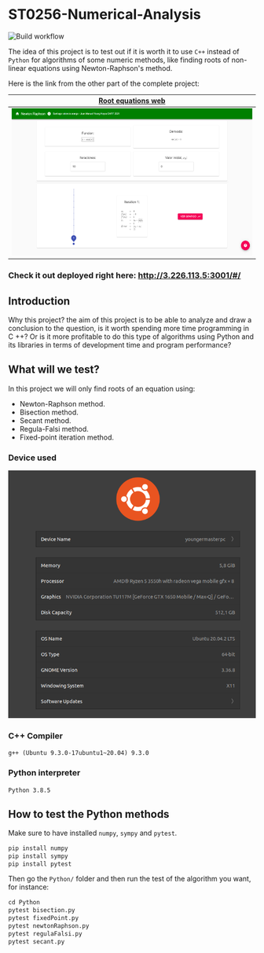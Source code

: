 # ST0256-Numerical-Analysis

![Build workflow](https://github.com/Youngermaster/ST0256-Numerical-Analysis/actions/workflows/python-app.yml/badge.svg)


The idea of this project is to test out if it is worth it to use `C++` instead of `Python` for
algorithms of some numeric methods, like finding roots of non-linear equations using
Newton-Raphson's method.

Here is the link from the other part of the complete project:

| [Root equations web](https://github.com/svalenciaaq/RaicesDeEcuacionesWeb) |
| ------------- |
| <img src="GitHubAssets/WebProject.png" height="300"> |

### Check it out deployed right here: http://3.226.113.5:3001/#/
## Introduction

Why this project? the aim of this project is to be able to analyze and draw a conclusion to the 
question, is it worth spending more time programming in C ++? Or is it more profitable to do this 
type of algorithms using Python and its libraries in terms of development time and program performance?

## What will we test?

In this project we will only find roots of an equation using:

- Newton-Raphson method.
- Bisection method.
- Secant method.
- Regula-Falsi method.
- Fixed-point iteration method.

### Device used

![DeviceSpecs](GitHubAssets/DeviceSpecs.png)

### C++ Compiler

```
g++ (Ubuntu 9.3.0-17ubuntu1~20.04) 9.3.0
```

### Python interpreter

```
Python 3.8.5
```

## How to test the Python methods

Make sure to have installed `numpy`, `sympy` and `pytest`.

```
pip install numpy
pip install sympy
pip install pytest
```

Then go the `Python/` folder and then run the test of the algorithm you want, for instance:

```
cd Python
pytest bisection.py
pytest fixedPoint.py
pytest newtonRaphson.py
pytest regulaFalsi.py
pytest secant.py
```